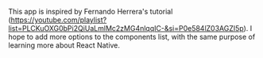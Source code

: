This app is inspired by Fernando Herrera's tutorial (https://youtube.com/playlist?list=PLCKuOXG0bPi2QiUaLmlMc2zMG4nlqqIC-&si=P0e584lZ03AGZI5p).
I hope to add more options to the components list, with the same purpose of learning more about React Native.